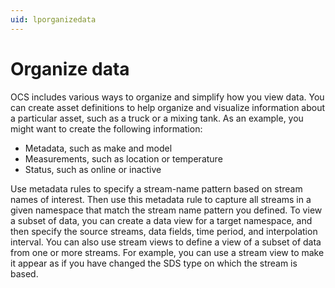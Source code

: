 ```yaml
---
uid: lporganizedata
---
```


# Organize data

OCS includes various ways to organize and simplify how you view data. You can create asset definitions to help organize and visualize information about a particular asset, such as a truck or a mixing tank. As an example, you might want to create the following information:

+ Metadata, such as make and model
+ Measurements, such as location or temperature
+ Status, such as online or inactive

Use metadata rules to specify a stream-name pattern based on stream names of interest. Then use this metadata rule to capture all streams in a given namespace that match the stream name pattern you defined. To view a subset of data, you can create a data view for a target namespace, and then specify the source streams, data fields, time period, and interpolation interval. You can also use stream views to define a view of a subset of data from one or more streams. For example, you can use a stream view to make it appear as if you have changed the SDS type on which the stream is based.

